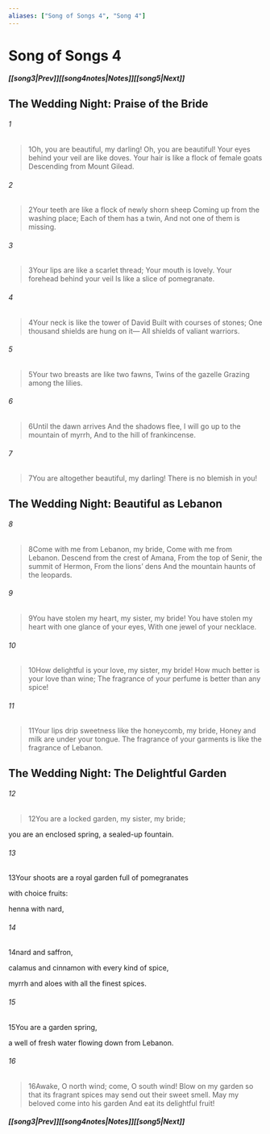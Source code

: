 ```yaml
---
aliases: ["Song of Songs 4", "Song 4"]
---
```

# Song of Songs 4
##### <span class=arrow-left></span>[[song3|Prev]]<span class=navigation-separator></span>[[song4notes|Notes]]<span class=navigation-separator></span>[[song5|Next]]<span class=arrow-right></span>
## The Wedding Night: Praise of the Bride
###### 1
><span class=verse-first-poetry>1</span>Oh, you are beautiful, my darling!
>Oh, you are beautiful!
>Your eyes behind your veil are like doves.
>Your hair is like a flock of female goats
>Descending from Mount Gilead.
###### 2
><span class=verse-body-poetry>2</span>Your teeth are like a flock of newly shorn sheep
>Coming up from the washing place;
>Each of them has a twin,
>And not one of them is missing.
###### 3
><span class=verse-body-poetry>3</span>Your lips are like a scarlet thread;
>Your mouth is lovely.
>Your forehead behind your veil
>Is like a slice of pomegranate.
###### 4
><span class=verse-body-poetry>4</span>Your neck is like the tower of David
>Built with courses of stones;
>One thousand shields are hung on it—
>All shields of valiant warriors.
###### 5
><span class=verse-body-poetry>5</span>Your two breasts are like two fawns,
>Twins of the gazelle
>Grazing among the lilies.
###### 6
><span class=verse-body-poetry>6</span>Until the dawn arrives
>And the shadows flee,
>I will go up to the mountain of myrrh,
>And to the hill of frankincense.
<div class=paragraph-break></div>

###### 7
><span class=verse-first-poetry>7</span>You are altogether beautiful, my darling!
>There is no blemish in you!
## The Wedding Night: Beautiful as Lebanon
###### 8
><span class=verse-body-poetry>8</span>Come with me from Lebanon, my bride,
>Come with me from Lebanon.
>Descend from the crest of Amana,
>From the top of Senir, the summit of Hermon,
>From the lions’ dens
>And the mountain haunts of the leopards.
###### 9
><span class=verse-body-poetry>9</span>You have stolen my heart, my sister, my bride!
>You have stolen my heart with one glance of your eyes,
>With one jewel of your necklace.
###### 10
><span class=verse-body-poetry>10</span>How delightful is your love, my sister, my bride!
>How much better is your love than wine;
>The fragrance of your perfume is better than any spice!
###### 11
><span class=verse-body-poetry>11</span>Your lips drip sweetness like the honeycomb, my bride,
>Honey and milk are under your tongue.
>The fragrance of your garments is like the fragrance of Lebanon.
## The Wedding Night: The Delightful Garden
###### 12
><span class=verse-body-poetry>12</span>You are a locked garden, my sister, my bride;
<div class=paragraph-break></div>

you are an enclosed spring, a sealed-up fountain.
###### 13
<span class=verse-body>13</span>Your shoots are a royal garden full of pomegranates
<div class=paragraph-break></div>

with choice fruits:
<div class=paragraph-break></div>

henna with nard,
###### 14
<span class=verse-body>14</span>nard and saffron,
<div class=paragraph-break></div>

calamus and cinnamon with every kind of spice,
<div class=paragraph-break></div>

myrrh and aloes with all the finest spices.
###### 15
<span class=verse-body>15</span>You are a garden spring,
<div class=paragraph-break></div>

a well of fresh water flowing down from Lebanon.
<div class=paragraph-break></div>

###### 16
><span class=verse-first-poetry>16</span>Awake, O north wind; come, O south wind!
>Blow on my garden so that its fragrant spices may send out their sweet smell.
>May my beloved come into his garden
>And eat its delightful fruit!
##### <span class=arrow-left></span>[[song3|Prev]]<span class=navigation-separator></span>[[song4notes|Notes]]<span class=navigation-separator></span>[[song5|Next]]<span class=arrow-right></span>